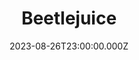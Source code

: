 ---
title: "Beetlejuice"
year: 1988
date: 2023-08-26T23:00:00.000Z
permalink: /almanac/movies/2023-08-27-beetlejuice/index.html
link: https://boxd.it/4Lni0p
---